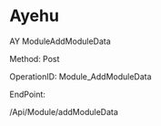 #     Ayehu


AY ModuleAddModuleData

Method: Post

OperationID: Module_AddModuleData

EndPoint:

/Api/Module/addModuleData
